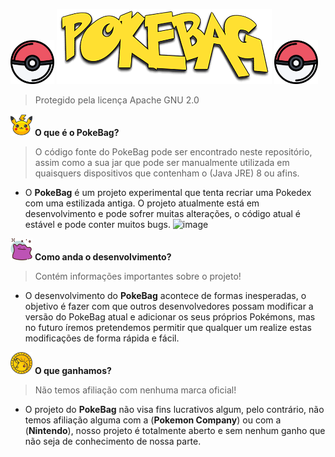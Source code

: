 <img src="Images/pokebola_two.png" width="70" height="70"> <img src="Images/pokebag_logo.png"> <img src="Images/pokebola_two.png" width="70" height="70">
> Protegido pela licença Apache GNU 2.0

<img src="Images/pikachu.png" width="35" height="35"> **O que é o PokeBag?**
> O código fonte do PokeBag pode ser encontrado neste repositório, assim como a sua jar que pode ser manualmente utilizada em quaisquers dispositivos que contenham o (Java JRE) 8 ou afins.
- O **PokeBag** é um projeto experimental que tenta recriar uma Pokedex com uma estilizada antiga. O projeto atualmente está em desenvolvimento e pode sofrer muitas alterações, o código atual é estável e pode conter muitos bugs.
![image](https://github.com/TioStitch/PokeBag-Java/assets/87840489/6a8235e8-602e-45e1-9a24-c550818c64f1)

<img src="Images/avatar.png" width="35" height="35"> **Como anda o desenvolvimento?**
> Contém informações importantes sobre o projeto!
- O desenvolvimento do **PokeBag** acontece de formas inesperadas, o objetivo é fazer com que outros desenvolvedores possam modificar a versão do PokeBag atual e adicionar os seus próprios Pokémons, mas no futuro íremos pretendemos permitir que qualquer um realize estas modificações de forma rápida e fácil.

<img src="Images/pokecoin.png" width="35" height="35"> **O que ganhamos?**
> Não temos afiliação com nenhuma marca oficial!
- O projeto do **PokeBag** não visa fins lucrativos algum, pelo contrário, não temos afiliação alguma com a (**Pokemon Company**) ou com a (**Nintendo**), nosso projeto é totalmente aberto e sem nenhum ganho que não seja de conhecimento de nossa parte.

